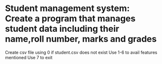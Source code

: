 # Student management system: Create a program that manages student data including their name,roll number, marks and grades 
Create csv file using 0 if student.csv does not exist
Use 1-6 to avail features mentioned
Use 7 to exit

